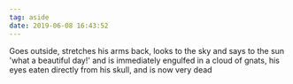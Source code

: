 ```yaml
---
tag: aside
date: 2019-06-08 16:43:52
---
```

Goes outside, stretches his arms back, looks to the sky and says to the sun 'what a beautiful day!' and is immediately engulfed in a cloud of gnats, his eyes eaten directly from his skull, and is now very dead